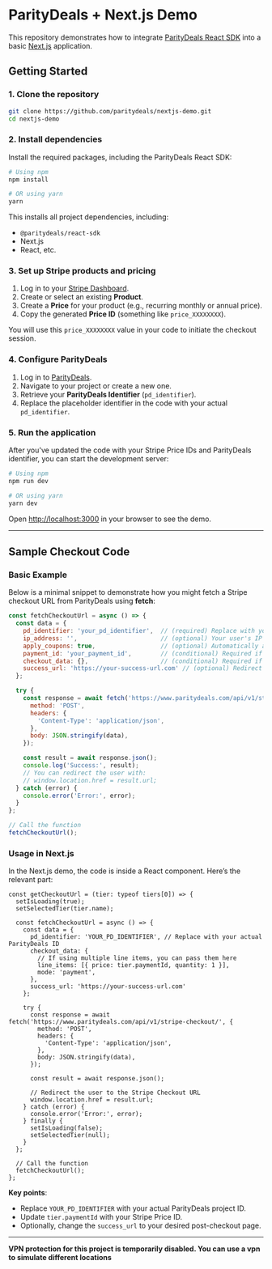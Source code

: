 # ParityDeals + Next.js Demo

This repository demonstrates how to integrate [ParityDeals React SDK](https://www.npmjs.com/package/@paritydeals/react-sdk) into a basic [Next.js](https://nextjs.org/) application.

## Getting Started

### 1. Clone the repository

```bash
git clone https://github.com/paritydeals/nextjs-demo.git
cd nextjs-demo
```

### 2. Install dependencies

Install the required packages, including the ParityDeals React SDK:

```bash
# Using npm
npm install

# OR using yarn
yarn
```

This installs all project dependencies, including:

- `@paritydeals/react-sdk`
- Next.js
- React, etc.

### 3. Set up Stripe products and pricing

1. Log in to your [Stripe Dashboard](https://dashboard.stripe.com/).
2. Create or select an existing **Product**.
3. Create a **Price** for your product (e.g., recurring monthly or annual price).
4. Copy the generated **Price ID** (something like `price_XXXXXXXX`).

You will use this `price_XXXXXXXX` value in your code to initiate the checkout session.

### 4. Configure ParityDeals

1. Log in to [ParityDeals](https://paritydeals.com/).
2. Navigate to your project or create a new one.
3. Retrieve your **ParityDeals Identifier** (`pd_identifier`). 
4. Replace the placeholder identifier in the code with your actual `pd_identifier`.

### 5. Run the application

After you've updated the code with your Stripe Price IDs and ParityDeals identifier, you can start the development server:

```bash
# Using npm
npm run dev

# OR using yarn
yarn dev
```

Open [http://localhost:3000](http://localhost:3000) in your browser to see the demo.

---

## Sample Checkout Code

### Basic Example

Below is a minimal snippet to demonstrate how you might fetch a Stripe checkout URL from ParityDeals using **fetch**:

```js
const fetchCheckoutUrl = async () => {
  const data = {
    pd_identifier: 'your_pd_identifier',  // (required) Replace with your actual pd_identifier
    ip_address: '',                       // (optional) Your user's IP address
    apply_coupons: true,                  // (optional) Automatically apply coupons if available
    payment_id: 'your_payment_id',        // (conditional) Required if checkout_data is not provided
    checkout_data: {},                    // (conditional) Required if payment_id is not provided
    success_url: 'https://your-success-url.com' // (optional) Redirect URL after successful payment
  };

  try {
    const response = await fetch('https://www.paritydeals.com/api/v1/stripe-checkout/', {
      method: 'POST',
      headers: {
        'Content-Type': 'application/json',
      },
      body: JSON.stringify(data),
    });

    const result = await response.json();
    console.log('Success:', result);
    // You can redirect the user with:
    // window.location.href = result.url;
  } catch (error) {
    console.error('Error:', error);
  }
};

// Call the function
fetchCheckoutUrl();
```

### Usage in Next.js

In the Next.js demo, the code is inside a React component. Here’s the relevant part:

```tsx
const getCheckoutUrl = (tier: typeof tiers[0]) => {
  setIsLoading(true);
  setSelectedTier(tier.name);

  const fetchCheckoutUrl = async () => {
    const data = {
      pd_identifier: 'YOUR_PD_IDENTIFIER', // Replace with your actual ParityDeals ID
      checkout_data: {
        // If using multiple line items, you can pass them here
        line_items: [{ price: tier.paymentId, quantity: 1 }],
        mode: 'payment',
      },
      success_url: 'https://your-success-url.com'
    };

    try {
      const response = await fetch('https://www.paritydeals.com/api/v1/stripe-checkout/', {
        method: 'POST',
        headers: {
          'Content-Type': 'application/json',
        },
        body: JSON.stringify(data),
      });

      const result = await response.json();

      // Redirect the user to the Stripe Checkout URL
      window.location.href = result.url;
    } catch (error) {
      console.error('Error:', error);
    } finally {
      setIsLoading(false);
      setSelectedTier(null);
    }
  };

  // Call the function
  fetchCheckoutUrl();
};
```

**Key points**:

- Replace `YOUR_PD_IDENTIFIER` with your actual ParityDeals project ID.
- Update `tier.paymentId` with your Stripe Price ID.
- Optionally, change the `success_url` to your desired post-checkout page.

---

**VPN protection for this project is temporarily disabled. You can use a vpn to simulate different locations**

